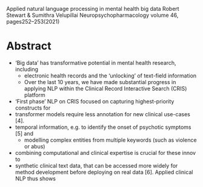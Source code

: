 Applied natural language processing in mental health big data 
Robert Stewart & Sumithra Velupillai 
Neuropsychopharmacology volume 46, pages252–253(2021)

# Abstract

* ‘Big data’ has transformative potential in mental health research, including
  * electronic health records and the ‘unlocking’ of text-field information
  * Over the last 10 years, we have made substantial progress in 
    applying NLP within the Clinical Record Interactive Search (CRIS) platform
* ‘First phase’ NLP on CRIS focused on capturing highest-priority constructs for
* transformer models require less annotation for new clinical use-cases [4].
* temporal information, e.g. to identify the onset of psychotic symptoms [5] and
  * modelling complex entities from multiple keywords (such as violence or abus)
* combining computational and clinical expertise is crucial for these innov to
* synthetic clinical text data, that can be accessed more widely for method
  development before deploying on real data [6]. Applied clinical NLP thus shows
